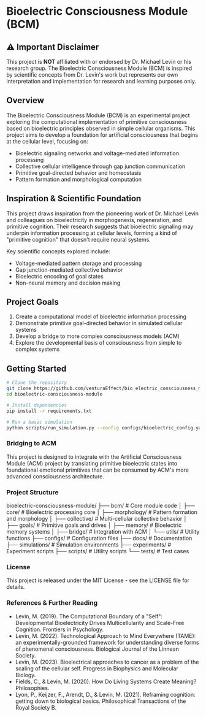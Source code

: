 # Bioelectric Consciousness Module (BCM)

## ⚠️ Important Disclaimer

This project is **NOT** affiliated with or endorsed by Dr. Michael Levin or his research group. The Bioelectric Consciousness Module (BCM) is inspired by scientific concepts from Dr. Levin's work but represents our own interpretation and implementation for research and learning purposes only.

## Overview

The Bioelectric Consciousness Module (BCM) is an experimental project exploring the computational implementation of primitive consciousness based on bioelectric principles observed in simple cellular organisms. This project aims to develop a foundation for artificial consciousness that begins at the cellular level, focusing on:

- Bioelectric signaling networks and voltage-mediated information processing
- Collective cellular intelligence through gap junction communication
- Primitive goal-directed behavior and homeostasis
- Pattern formation and morphological computation

## Inspiration & Scientific Foundation

This project draws inspiration from the pioneering work of Dr. Michael Levin and colleagues on bioelectricity in morphogenesis, regeneration, and primitive cognition. Their research suggests that bioelectric signaling may underpin information processing at cellular levels, forming a kind of "primitive cognition" that doesn't require neural systems.

Key scientific concepts explored include:

- Voltage-mediated pattern storage and processing
- Gap junction-mediated collective behavior
- Bioelectric encoding of goal states
- Non-neural memory and decision making

## Project Goals

1. Create a computational model of bioelectric information processing
2. Demonstrate primitive goal-directed behavior in simulated cellular systems
3. Develop a bridge to more complex consciousness models (ACM)
4. Explore the developmental basis of consciousness from simple to complex systems

## Getting Started

```bash
# Clone the repository
git clone https://github.com/venturaEffect/bio_electric_consciousness_module.git
cd bioelectric-consciousness-module

# Install dependencies
pip install -r requirements.txt

# Run a basic simulation
python scripts/run_simulation.py --config configs/bioelectric_config.yaml
```

### Bridging to ACM

This project is designed to integrate with the Artificial Consciousness Module (ACM) project by translating primitive bioelectric states into foundational emotional primitives that can be consumed by ACM's more advanced consciousness architecture.

### Project Structure

bioelectric-consciousness-module/
├── bcm/ # Core module code
│ ├── core/ # Bioelectric processing core
│ ├── morphology/ # Pattern formation and morphology
│ ├── collective/ # Multi-cellular collective behavior
│ ├── goals/ # Primitive goals and drives
│ ├── memory/ # Bioelectric memory systems
│ ├── bridge/ # Integration with ACM
│ └── utils/ # Utility functions
├── configs/ # Configuration files
├── docs/ # Documentation
├── simulations/ # Simulation environments
├── experiments/ # Experiment scripts
├── scripts/ # Utility scripts
└── tests/ # Test cases

### License

This project is released under the MIT License - see the LICENSE file for details.

### References & Further Reading

- Levin, M. (2019). The Computational Boundary of a "Self": Developmental Bioelectricity Drives Multicellularity and Scale-Free Cognition. Frontiers in Psychology.
- Levin, M. (2022). Technological Approach to Mind Everywhere (TAME): an experimentally-grounded framework for understanding diverse forms of phenomenal consciousness. Biological Journal of the Linnean Society.
- Levin, M. (2023). Bioelectrical approaches to cancer as a problem of the scaling of the cellular self. Progress in Biophysics and Molecular Biology.
- Fields, C., & Levin, M. (2020). How Do Living Systems Create Meaning? Philosophies.
- Lyon, P., Keijzer, F., Arendt, D., & Levin, M. (2021). Reframing cognition: getting down to biological basics. Philosophical Transactions of the Royal Society B.
